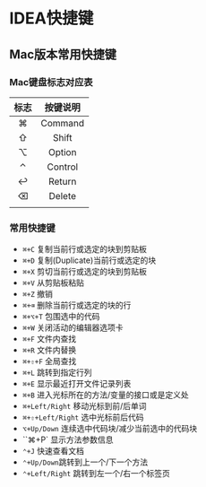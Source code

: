# IDEA快捷键

## Mac版本常用快捷键

### Mac键盘标志对应表

| 标志 | 按键说明 |
| :--: | :------: |
|  ⌘   | Command  |
|  ⇧   |  Shift   |
|  ⌥   |  Option  |
|  ⌃   | Control  |
|  ↩︎   |  Return  |
|  ⌫   |  Delete  |
|      |          |

### 常用快捷键

- `⌘+C` 复制当前行或选定的块到剪贴板
- `⌘+D` 复制(Duplicate)当前行或选定的块
- `⌘+X` 剪切当前行或选定的块到剪贴板
- `⌘+V` 从剪贴板粘贴
- `⌘+Z` 撤销
- `⌘+⌫` 删除当前行或选定的块的行
- `⌘+⌥+T` 包围选中的代码
- `⌘+W` 关闭活动的编辑器选项卡
- `⌘+F` 文件内查找
- `⌘+R` 文件内替换
- `⌘+⇧+F` 全局查找
- `⌘+L` 跳转到指定行列
- `⌘+E` 显示最近打开文件记录列表
- `⌘+B` 进入光标所在的方法/变量的接口或是定义处
- `⌘+Left/Right` 移动光标到前/后单词
- `⌘+⇧+Left/Right` 选中光标前后代码
- `⌥+Up/Down` 连续选中代码块/减少当前选中的代码块
- ``⌘+P` 显示方法参数信息
- `⌃+J` 快速查看文档
- `⌃+Up/Down`跳转到上一个/下一个方法
- `⌃+Left/Right` 跳转到左一个/右一个标签页